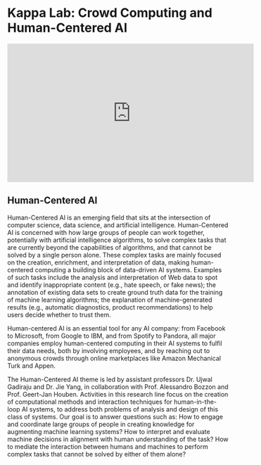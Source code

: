 # Kappa Lab: Crowd Computing and Human-Centered AI

<iframe width="560" height="315" src="https://www.youtube.com/embed/7pwCT4L0S90" frameborder="0" allow="accelerometer; autoplay; encrypted-media; gyroscope; picture-in-picture" allowfullscreen></iframe>

## Human-Centered AI

Human-Centered AI is an emerging field that sits at the intersection of computer science, data science, and artificial intelligence. Human-Centered AI is concerned with how large groups of people can work together, potentially with artificial intelligence algorithms, to solve complex tasks that are currently beyond the capabilities of algorithms, and that cannot be solved by a single person alone.  These complex tasks are mainly focused on the creation, enrichment, and interpretation of data, making human-centered computing a building block of data-driven AI systems. Examples of such tasks include the analysis and interpretation of Web data to spot and identify inappropriate content (e.g., hate speech, or fake news); the annotation of existing data sets to create ground truth data for the training of machine learning algorithms; the explanation of machine-generated results (e.g., automatic diagnostics, product recommendations) to help users decide whether to trust them.

Human-centered AI is an essential tool for any AI company: from Facebook to Microsoft, from Google to IBM, and from Spotify to Pandora, all major companies employ human-centered computing in their AI systems to fulfil their data needs, both by involving employees, and by reaching out to anonymous crowds through online marketplaces like Amazon Mechanical Turk and Appen.

The Human-Centered AI theme is led by assistant professors Dr. Ujwal Gadiraju and Dr. Jie Yang, in collaboration with Prof. Alessandro Bozzon and Prof. Geert-Jan Houben. Activities in this research line focus on the creation of computational methods and interaction techniques for human-in-the-loop AI systems, to address both problems of analysis and design of this class of systems. Our goal is to answer questions such as: How to engage and coordinate large groups of people in creating knowledge for augmenting machine learning systems? How to interpret and evaluate machine decisions in alignment with human understanding of the task? How to mediate the interaction between humans and machines to perform complex tasks that cannot be solved by either of them alone? 
